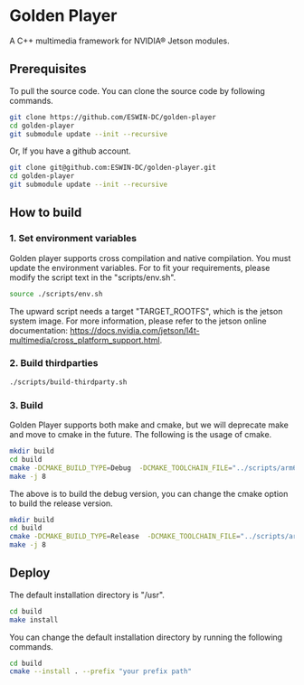 # Golden Player

A C++ multimedia framework for NVIDIA® Jetson modules.

## Prerequisites

To pull the source code. You can clone the source code by following commands.

```bash
git clone https://github.com/ESWIN-DC/golden-player
cd golden-player
git submodule update --init --recursive
```

Or, If you have a github account.

```bash
git clone git@github.com:ESWIN-DC/golden-player.git
cd golden-player
git submodule update --init --recursive
```

## How to build

### 1. Set environment variables

Golden player supports cross compilation and native compilation. You must update the environment variables. For to fit your requirements, please modify the script text in the "scripts/env.sh".

```bash
source ./scripts/env.sh
```

The upward script needs a target "TARGET_ROOTFS", which is the jetson system image. For more information, please refer to the jetson online documentation: https://docs.nvidia.com/jetson/l4t-multimedia/cross_platform_support.html.

### 2. Build thirdparties

```bash
./scripts/build-thirdparty.sh
```

### 3. Build

Golden Player supports both make and cmake, but we will deprecate make and move to cmake in the future. The following is the usage of cmake.

```bash
mkdir build
cd build
cmake -DCMAKE_BUILD_TYPE=Debug  -DCMAKE_TOOLCHAIN_FILE="../scripts/arm64-cross.cmake" ..
make -j 8
```

The above is to build the debug version, you can change the cmake option to build the release version.

```bash
mkdir build
cd build
cmake -DCMAKE_BUILD_TYPE=Release  -DCMAKE_TOOLCHAIN_FILE="../scripts/arm64-cross.cmake" ..
make -j 8
```

## Deploy

The default installation directory is "/usr".

```bash
cd build
make install
```

You can change the default installation directory by running the following commands.

```bash
cd build
cmake --install . --prefix "your prefix path"
```
